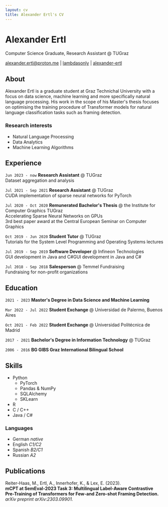 ```yaml
---
layout: cv
title: Alexander Ertl's CV
---
```

# Alexander Ertl
Computer Science Graduate, Research Assistant @ TUGraz

<div id="webaddress">
<a href="alexander.ertl@proton.me">alexander.ertl@proton.me</a> 
| <a href="http://github.com/lambdasonly"><i class="fab fa-github"></i>lambdasonly</a> 
| <a href="https://www.linkedin.com/in/alexander-ertl/"><i class="fab fa-linkedin"></i>alexander-ertl</a>
</div>


## About
Alexander Ertl is a graduate student at Graz Technichal University with a focus on data science, machine learning and more specifically natural language processing. His work in the scope of his Master's thesis focuses on optimising the training procedure of Transformer models for natural language classification tasks such as framing detection.


### Research interests

* Natural Language Processing
* Data Analytics
* Machine Learning Algorithms


## Experience
`Jun 2023 - now`
__Research Assistant__ @ TUGraz <br/>
Dataset aggregation and analysis

`Jul 2021 - Sep 2021`
__Research Assistant__ @ TUGraz <br/>
CUDA implementation of sparse neural networks for PyTorch

`Jul 2020 - Oct 2020`
__Remunerated Bachelor's Thesis__ @ the Institute for Computer Graphics TUGraz <br/>
Accelerating Sparse Neural Networks on GPUs <br/>
3rd best paper award at the Central European Seminar on Computer Graphics

`Oct 2019 - Jun 2020`
__Student Tutor__ @ TUGraz <br/>
Tutorials for the System Level Programming and Operating Systems lectures

`Jul 2019 - Sep 2019`
__Software Developer__ @ Infineon Technologies <br/>
GUI development in Java and C#GUI development in Java and C#

`Jul 2018 - Sep 2018`
__Salesperson__ @ Temmel Fundraising <br/>
Fundraising for non-profit organizations


## Education

`2021 - 2023`
__Master's Degree in Data Science and Machine Learning__

`Mar 2022 - Jul 2022`
__Student Exchange__ @ Universidad de Palermo, Buenos Aires

`Oct 2021 - Feb 2022`
__Student Exchange__ @ Universidad Politécnica de Madrid

`2017 - 2021`
__Bachelor's Degree in Information Technology__ @ TUGraz 

`2006 - 2016`
__BG GIBS Graz International Bilingual School__


## Skills
* Python
  - PyTorch
  - Pandas & NumPy
  - SQLAlchemy
  - SKLearn
* R
* C / C++
* Java / C#


### Languages
* German _native_
* English _C1/C2_
* Spanish _B2/C1_
* Russian _A2_


## Publications

Reiter-Haas, M., Ertl, A., Innerhofer, K., & Lex, E. (2023).  
**mCPT at SemEval-2023 Task 3: Multilingual Label-Aware Contrastive Pre-Training of Transformers for Few-and Zero-shot Framing Detection.**  
*arXiv preprint arXiv:2303.09901.*


<!-- ### Footer

Last updated: June 2023 -->

